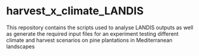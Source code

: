 # harvest_x_climate_LANDIS

This repository contains the scripts used to analyse LANDIS outputs as well as generate the required input files for an experiment testing different climate and harvest scenarios on pine plantations in Mediterranean landscapes
